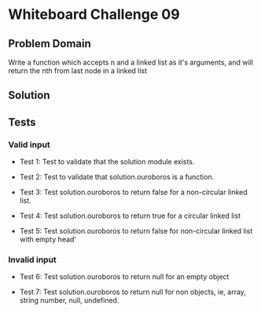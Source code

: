 # Whiteboard Challenge 09

  ## Problem Domain
  
  Write a function which accepts n and a linked list as it's arguments, and will return the nth from last node in a linked list

 
  ## Solution

  
  
  ## Tests
  
  ### Valid input
     
  - Test 1: Test to validate that the solution module exists.
 
  - Test 2: Test to validate that solution.ouroboros is a function.
 
  - Test 3: Test solution.ouroboros to return false for a non-circular linked list.

  - Test 4: Test solution.ouroboros to return true for a circular linked list
  
  - Test 5: Test solution.ouroboros to return false for non-circular linked list with empty head'


  ### Invalid input

  - Test 6: Test solution.ouroboros to return null for an empty object 

  - Test 7: Test solution.ouroboros to return null for non objects, ie, array, string number, null, undefined.
